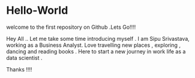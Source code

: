 # Hello-World
welcome to the first repository on Github .Lets Go!!!! 


Hey All .. 
Let me take some time introducing myself . I am Sipu Srivastava, working as a Business Analyst. Love travelling new places , exploring , dancing  and reading books . Here to start a new journey in work life as a data scientist . 

Thanks !!!!

